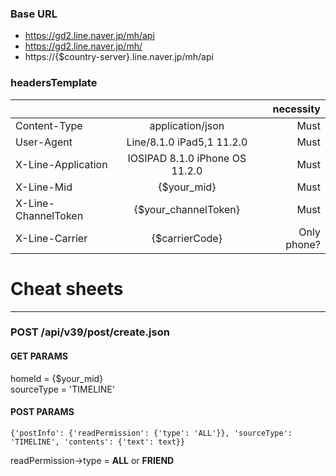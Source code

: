 
### Base URL

- https://gd2.line.naver.jp/mh/api
- https://gd2.line.naver.jp/mh/
- https://{$country-server}.line.naver.jp/mh/api
  
  
  
### headersTemplate
|  |  | necessity |
|:---|:---:|---:|
|Content-Type |application/json |Must |
|User-Agent |Line/8.1.0 iPad5,1 11.2.0 |Must |
|X-Line-Application |IOSIPAD	8.1.0	iPhone OS	11.2.0 |Must |
|X-Line-Mid |{$your_mid} |Must |
|X-Line-ChannelToken |{$your_channelToken} |Must |
|X-Line-Carrier |{$carrierCode} |Only phone? |


# Cheat sheets

* * *
### POST /api/v39/post/create.json
  
#### GET PARAMS
homeId = {$your_mid}  
sourceType = 'TIMELINE'

#### POST PARAMS
    {'postInfo': {'readPermission': {'type': 'ALL'}}, 'sourceType': 'TIMELINE', 'contents': {'text': text}}
    
readPermission->type = __ALL__ or __FRIEND__

